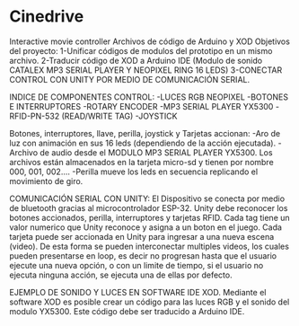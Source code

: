 # Cinedrive
Interactive movie controller
Archivos de código de Arduino y XOD
Objetivos del proyecto: 
1-Unificar códigos de modulos del prototipo en un mismo archivo.
2-Traducir código de XOD a Arduino IDE (Modulo de sonido CATALEX MP3 SERIAL PLAYER Y NEOPIXEL RING 16 LEDS)
3-CONECTAR CONTROL CON UNITY POR MEDIO DE COMUNICACIÓN SERIAL.

INDICE DE COMPONENTES CONTROL:
-LUCES RGB NEOPIXEL
-BOTONES E INTERRUPTORES
-ROTARY ENCODER
-MP3 SERIAL PLAYER YX5300
-RFID-PN-532 (READ/WRITE TAG)
-JOYSTICK

Botones, interruptores, llave, perilla, joystick y Tarjetas accionan:
-Aro de luz con animación en sus 16 leds (dependiendo de la acción ejecutada).
-Archivo de audio desde el MODULO MP3 SERIAL PLAYER YX5300. Los archivos están almacenados en la tarjeta micro-sd y tienen por nombre 000, 001, 002....
-Perilla mueve los leds en secuencia replicando el movimiento de giro.

COMUNICACIÓN SERIAL CON UNITY:
El Dispositivo se conecta por medio de bluetooth gracias al microcontrolador ESP-32. 
Unity debe reconocer los botones accionados, perilla, interruptores y tarjetas RFID.
Cada tag tiene un valor numerico que Unity reconoce y asigna a un boton en el juego.
Cada tarjeta puede ser accionada en Unity para ingresar a una nueva escena (video). De esta forma se pueden interconectar multiples videos, 
los cuales pueden presentarse en loop, es decir no progresan hasta que el usuario ejecute una nueva opción, o con un limite de tiempo,
si el usuario no ejecuta ninguna acción, se ejecuta una de ellas por defecto.

EJEMPLO DE SONIDO Y LUCES EN SOFTWARE IDE XOD.
Mediante el software XOD es posible crear un código para las luces RGB y el sonido del modulo YX5300. Este código debe ser traducido a Arduino IDE.

